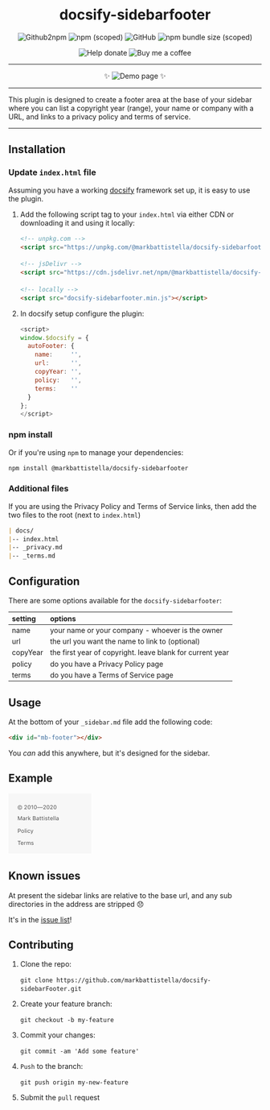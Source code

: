<div align="center">

# docsify-sidebarfooter

![Github2npm](https://github.com/markbattistella/docsify-sidebarfooter/workflows/gh2npm/badge.svg?event=registry_package) ![npm (scoped)](https://img.shields.io/npm/v/@markbattistella/docsify-sidebarfooter) ![GitHub](https://img.shields.io/github/license/markbattistella/docsify-sidebarfooter) ![npm bundle size (scoped)](https://img.shields.io/bundlephobia/minzip/@markbattistella/docsify-sidebarfooter)

![Help donate](https://img.shields.io/badge/%20-@markbattistella-blue?logo=paypal&link=https://www.paypal.me/markbattistella/6AUD) ![Buy me a coffee](https://img.shields.io/badge/%20-buymeacoffee-black?logo=buy-me-a-coffee&link=https://www.buymeacoffee.com/markbattistella)

---

:sparkles: ![Demo page](https://img.shields.io/badge/demo-@markbattistella/docsify--sidebarfooter-blue?style=for-the-badge) :sparkles:

</div>

---

This plugin is designed to create a footer area at the base of your sidebar where you can list a copyright year (range), your name or company with a URL, and links to a privacy policy and terms of service.

---

## Installation

### Update `index.html` file

Assuming you have a working [docsify](https://docsify.js.org/) framework set up, it is easy to use the plugin.

1. Add the following script tag to your `index.html` via either CDN or downloading it and using it locally:

    ```html
    <!-- unpkg.com -->
    <script src="https://unpkg.com/@markbattistella/docsify-sidebarfooter@latest"></script>

    <!-- jsDelivr -->
    <script src="https://cdn.jsdelivr.net/npm/@markbattistella/docsify-sidebarfooter@latest"></script>

    <!-- locally -->
    <script src="docsify-sidebarfooter.min.js"></script>
    ```

1. In docsify setup configure the plugin:

    ```js
    <script>
    window.$docsify = {
      autoFooter: {
        name:     '',
        url:      '',
        copyYear: '',
        policy:   '',
        terms:    ''
      }
    };
    </script>
    ```

### npm install

Or if you're using `npm` to manage your dependencies:

```sh
npm install @markbattistella/docsify-sidebarfooter
```

### Additional files

If you are using the Privacy Policy and Terms of Service links, then add the two files to the root (next to `index.html`)

```md
| docs/
|-- index.html
|-- _privacy.md
|-- _terms.md
```

## Configuration

There are some options available for the `docsify-sidebarfooter`:

| setting   | options |
| :-------- | :------ |
| name      | your name or your company - whoever is the owner
| url       | the url you want the name to link to (optional)
| copyYear  | the first year of copyright. leave blank for current year
| policy    | do you have a Privacy Policy page
| terms     | do you have a Terms of Service page

## Usage

At the bottom of your `_sidebar.md` file add the following code:

```html
<div id="mb-footer"></div>
```

You _can_ add this anywhere, but it's designed for the sidebar.

## Example

![Example output](demo/example.jpg)

## Known issues

At present the sidebar links are relative to the base url, and any sub directories in the address are stripped :disappointed:

It's in the [issue list](https://github.com/markbattistella/docsify-sidebarFooter/issues/1#issue-727165896)!

## Contributing

1. Clone the repo:

    `git clone https://github.com/markbattistella/docsify-sidebarFooter.git`

2. Create your feature branch:

    `git checkout -b my-feature`

3. Commit your changes:

    `git commit -am 'Add some feature'`

4. `Push` to the branch:

    `git push origin my-new-feature`

5. Submit the `pull` request
